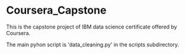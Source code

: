 # Coursera_Capstone
This is the capstone project of IBM data science certificate offered by Coursera. 

The main pyhon script is 'data_cleaning.py' in the scripts subdirectory.
